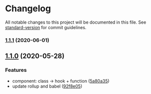 # Changelog

All notable changes to this project will be documented in this file. See [standard-version](https://github.com/conventional-changelog/standard-version) for commit guidelines.

### [1.1.1](https://github.com/chungchiehlun/react-click-to-edit/compare/v1.1.0...v1.1.1) (2020-06-01)

## [1.1.0](https://github.com/chungchiehlun/react-click-to-edit/compare/v1.0.0...v1.1.0) (2020-05-28)

### Features

- component: class -> hook + function ([5a80a35](https://github.com/chungchiehlun/react-click-to-edit/commit/5a80a35))
- update rollup and babel ([92f8e05](https://github.com/chungchiehlun/react-click-to-edit/commit/92f8e05))
